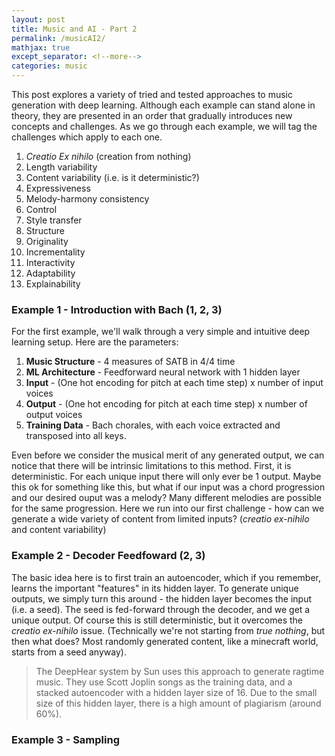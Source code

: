 ```yaml
---
layout: post
title: Music and AI - Part 2
permalink: /musicAI2/
mathjax: true
except_separator: <!--more-->
categories: music
---
```


This post explores a variety of tried and tested approaches to music generation with deep learning. Although each example can stand alone in theory, they are presented in an order that gradually introduces new concepts and challenges. As we go through each example, we will tag the challenges which apply to each one. 

1. *Creatio Ex nihilo*  (creation from nothing)
2. Length variability 
3. Content variability (i.e. is it deterministic?)
4. Expressiveness
5. Melody-harmony consistency
6. Control
7. Style transfer
8. Structure
9. Originality
10. Incrementality
11. Interactivity
12. Adaptability
13. Explainability 

### Example 1 - Introduction with Bach (1, 2, 3)

For the first example, we'll walk through a very simple and intuitive deep learning setup. Here are the parameters:

1. **Music Structure** - 4 measures of SATB in 4/4 time
2. **ML Architecture** - Feedforward neural network with 1 hidden layer
3. **Input** - (One hot encoding for pitch at each time step) x number of input voices
4. **Output** - (One hot encoding for pitch at each time step) x number of output voices
5. **Training Data** - Bach chorales, with each voice extracted and transposed into all keys.

Even before we consider the musical merit of any generated output, we can notice that there will be intrinsic limitations to this method. First, it is deterministic. For each unique input there will only ever be 1 output. Maybe this ok for something like this, but what if our input was a chord progression and our desired ouput was a melody? Many different melodies are possible for the same progression. Here we run into our first challenge - how can we generate a wide variety of content from limited inputs? (*creatio ex-nihilo* and content variability)

### Example 2 - Decoder Feedfoward (2, 3)

The basic idea here is to first train an autoencoder, which if you remember, learns the important "features" in its hidden layer. To generate unique outputs, we simply turn this around - the hidden layer becomes the input (i.e. a seed). The seed is fed-forward through the decoder, and we get a unique output. Of course this is still deterministic, but it overcomes the *creatio ex-nihilo* issue. (Technically we're not starting from *true nothing*, but then what does? Most randomly generated content, like a minecraft world, starts from a seed anyway). 

> The DeepHear system by Sun uses this approach to generate ragtime music. They use Scott Joplin songs as the training data, and a stacked autoencoder with a hidden layer size of 16. Due to the small size of this hidden layer, there is a high amount of plagiarism (around 60%).

### Example 3 - Sampling


